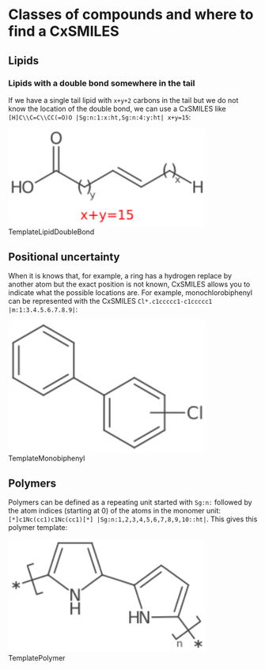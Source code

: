 # Classes of compounds and where to find a CxSMILES

## Lipids

### Lipids with a double bond somewhere in the tail

If we have a single tail <topic>lipid</topic> with `x+y+2` carbons in the tail but we do not
know the location of the double bond, we can use a CxSMILES like
`[H]C\\C=C\\CC(=O)O |Sg:n:1:x:ht,Sg:n:4:y:ht| x+y=15`:

<img src="./images/generated/lipid_doublebond.svg" width="400" alt="SVG depiction of a lipid with a double bond in the tail at unclear position" />
<out>TemplateLipidDoubleBond</out>

## Positional uncertainty

When it is knows that, for example, a ring has a hydrogen replace by another atom
but the exact <topic>position</topic> is not known, CxSMILES allows you to indicate what the possible
locations are. For example, monochlorobiphenyl can be represented with the
CxSMILES `Cl*.c1ccccc1-c1ccccc1 |m:1:3.4.5.6.7.8.9|`:

<img src="./images/generated/monochlorobiphenyl.svg" width="400" alt="SVG depiction of biphenyl with a single chloride atom at an unknown position" />
<out>TemplateMonobiphenyl</out>

## Polymers

Polymers can be defined as a repeating unit started with `Sg:n:` followed by the
atom indices (starting at 0) of the atoms in the <topic>monomer</topic> unit: `[*]c1Nc(cc1)c1Nc(cc1)[*] |Sg:n:1,2,3,4,5,6,7,8,9,10::ht|`.
This gives this <topic>polymer</topic> template:

<img src="./images/generated/polymer.svg" width="400" alt="SVG depiction of a polymer as a repeating monomer" />
<out>TemplatePolymer</out>

